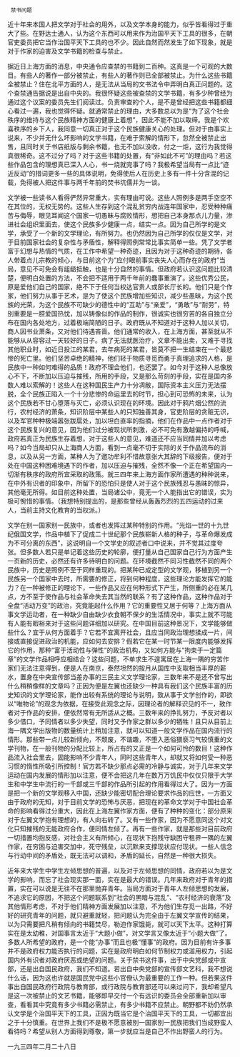      禁书问题 

   近十年来本国人把文学对于社会的用外，以及文学本身的能力，似乎皆看得过于重大了些。在野达士通人，认为这个东西可以用来作为治国平天下工具的很多，在朝官吏委员把它当作治国平天下工具的也不少。因此自然而然发生了如下现象，就是对于作家的迫害及文学书籍的检查与禁止。

   据近日上海方面的消息，中央通令应查禁的书籍到二百种。这真是一个可观的大数目。有些人的著作一部分被禁止，有些人的著作则已全部被禁止。为什么这些书籍全被禁止？住在北平方面的人，是无法从当局的文书法令中弄明白真正问题的。这个查禁通告据说是出自中央的。我很怀疑这些被查禁的文学书籍，有多少种曾经为通过这个议案的委员先生们阅读过。负责审查的个人，是不是曾经把这些书籍都细心看过一遍，我也觉得怀疑。就通常禁止的理由，大多数总以为是“为了这个社会秩序的维持与这个民族精神方面的健康上着想”，因此不能不加以取缔。我是个欢喜秩序的乡下人，我同意一切真正对于这个民族健康关心的处理。但对于由事实上说来，不少并无什么坏影响的文学书籍，在难于索解的情形下，忽然全被禁止出售，且同时关于书店纸版与剩余书籍，也无不加以没收，付之一炬，这行为我觉得真很稀奇。这不过分了吗？对于这些书籍的处置，有“非如此不可”的理由吗？若这些作品包含的理想真已深入人心，书一烧就完事了吗？我极希望当局有一点比“迹近反动”的措词更多一些的具体说明，免得使后人在历史上多有一件十分含混的记载，免得被人把这件事与两千年前的焚书坑儒并为一谈。

   文学被一些读书人看得俨然异常重大，实有理由可说。这些人照例多是两手空空不在其位的，无权无势的。这些人生存到这个混乱贫穷内战连年国家中，忍受种种痛苦与侮辱，眼见耳闻这个国家一切愚昧与腐败情形，想把自己本身那点儿力量，渗进社会组织里面去，使这个民族多少健康一点，结实一点。因为自己所学的是文学，承受了一个新的文学理论，有所努力。也仍然因为自己所学的仅仅是文学，对于目前国家社会的复杂性与矛盾性，解释得照例常常比事实简单一些。凭了文学者富于幻想与热情的气质，在工作中希望一种奇迹，且因为对于这种奇迹的期待，各人带着点儿宗教的倾心，与目前这个为“应付眼前事实丧失人心而存在的政府”当局，意见不可免会有龃龉抵触，也是十分自然的事情。但政府若认识这问题比较清楚，便明白处置的方法，不会把不适用于两千年前的蠢事重演了。这些优秀公民，原是爱他们自己的国家，绝不下于任何当权达官贵人或部长厅长的。他们只是个作家，他们努力从事于艺术，是为了使这个民族增加些知识，减少些愚昧，为这个民族的光荣，为这个民族不可缺少的德性中的“互助”与“亲爱”，“勇敢”与“耐劳”，特别重要是一腔爱国热忱，加以铸像似的作品的制作，很诚实也很穷苦的各自独立分布在国内各处地方，过着极端简陋的日子。政府既从不知道对于这种人加以关切，商人因书业萧条，又对他们待遇吝啬。他们通常的收入，在上海方面，甚至就从不能够从从容容过一天较好的日子。病了无法就医治疗，文章不能出卖，又难于寻找其他职业时，如近日投江的某君，去年病死的某君，皆莫不把一生结束在一个最悲惨的死亡里。他们坚苦卓绝的精神，他们轻于物质寻觅而勇于真理追求的人格，是民族中一种如何难得的品质！政府不理会他们，也还罢了。如今对于这种人总像放心不下，不断加以压迫与摧残，所用的手段，又是那么苛刻的手段，实在是国内多数人难以索解的！这些人在这种国民生产力十分凋敝，国际资本主义压力无法摆脱，全个民族正陷入一个十分悲惨的命运里去的时节，担心到可恐怖的未来，认为这个民族若不甘心堕落与灭亡，必须认识现在的环境。因此对于鸦片烟公然的流行，农村经济的萧条，知识阶层中某些人的只知独善其身，官吏阶层的贪赃无识，以及军官种种极端嚣张跋扈处，加以坦白直率的指摘，他们在作品中一点作者对于这个民族复兴的意见，因为他们过分被现状所刺激，必不可免有激越偏持的呼喊，政府若真正为民族生存着想，对于这些人的意见，难道还不应当同情并加以考虑吗？如今当局却只从上海商人方面，看到一点毫不切于实际的关于作品流布的消息，以及从另一方面，某种人为了邀功牟利不惜故意张大其辞的下级报告，便对于处在中国这种困难境遇下的作者，加以压迫与摧残，全然不像一个正在希望国内一切渐有秩序的政府所宜采取的政策。就三四年来上海方面作家所遭遇的种种说来，在中外有识者的印象中，所留下的恐怕只是使人对于这个民族残忍与愚昧的惊异，其他毫无所得。如目前这种处置，当局诸公中，竟无一个人能指出它的错误，实为极可惋惜的事情。（我想特别提出的，是那些曾经从轰轰烈烈的五四运动的过来人，当前主持文化教育的当权派。）

   文学在别一国家别一民族中，或者也发挥过某种特别的作用。“光焰一世的十九世纪俄国文学，作品中植下了促成二十世纪那个民族崭新人格的种子，与革命爆发成为不可分离的东西”，这说明自一个文学史的叙述者口中说来，并不觉其过度夸张。但多数人若只是单记着这些历史的轮廓，便打量从自己国家自己行为方面产生一页新的历史，必然还有许多待明白的问题。在环境截然不同习性截然不同的两个民族中，历史是照例不至于同样重现的。把某种已成定型的文学观，移植到另一个民族另一个国家中去时，所需要的修正，将到何种程度，这些理论方能发挥它的能力？在一种被修正的理论下，一些作品又应在何种形式下产生，所侧重的必在某几点，方不至于使作品与社会革命失去其当然的联系？有了这种作品，这种作品对于全盘“活动万变”的政治，究竟能起什么作用？它的重要性又居于何等？上海方面从事文学运动者，在一种缺少自由缺少衣食朝不保夕的生活情况中，事实上就不可能有人能有暇裕来对于这些问题详细加以研究。在中国目前这种景况下，文学能够做些什么？宜于从何方面着手？它若不宜离开社会，且应当同政治理想揉成一片，间接或直接促进政治的机能，应如何去安排？假若它在某一时节某一限度内能够发挥它的作用，那种“富于活动性与弹性”的政治机构，又如何方能与“拘束于一定篇章”的文学作品相呼应相结合？这些问题，不单求生不遑寓居在上海一隅的穷苦作家们无法注意得到，便是人在南京，泰然坦然的按月从国库中支取相当丰厚的薪水，置身在中央宣传部当差办事的三民主义文学理论家，三数年来不是还不曾写出什么稍稍像样的文章吗？正因为便是左翼也还缺少一种具有我们这个民族丰富的历史知识的文学理论家，能作出较有系统的理论与说明，致从事于文学创作的，即欲以“唯物论”的观念为依据，在接受此观念之际，因理论者的解释识见的不一，致作者对于作品的安排，便依然常有无所适从之概。三数年来的挣扎努力，予反对者以多少借口，予同情者以多少失望，同时又予作家之群以多少的牺牲！且只从目前上海一隅文学出版物的数量统计上稍加注意，就可以知道一般文学作品在国内流行的情形。那些带一点儿较新倾向，不颓废，不谐趣，不堕入恶俗猥亵习气较慎重的文学刊物，在一般刊物的分配比较上，所占有的又正是一个如何可怜的数目！这种作品流入社会里去，固能影响不少青年人，同时这些青年人，却就又将如何受一种恶习惯的惰性所吸引所控制！官方若不缺少那点必需的冷静与诚实，对于几年来文学运动在国内发展的情形加以注意，便不会把这几年在数万万饥民中仅仅只限于大学生和中学生中流行的一千部或三千部的作品所引起的作用看得过大了。因为一方面是把一个新的文学观移入中国，还缺少能密切配合理论要求作品的应世，一方面又由于政府的无知，对于目前文学的恐怖与厌恶，把现在的革命文学对于中国社会革命的影响看得过分重大，因此在上海左翼作家方面，便有了种种的变化：部分原来对于左翼文学抱有理想的，有人向右转了。又有一些作家，因为不愿意同这个对文化只知摧残的无能政府合作，便同情左倾了。再有一些作家，就是那些对目前政府一切措置均抱反感，对社会主义有所倾心，在现状下抱残守缺困守租界一隅的左翼作家，在穷困与迫害交加中，死守残垒，以沉默来支撑现状应付现状。一些人信念与行动中间的矛盾处，既无法可以调和，矛盾的延长，自然是一种很大损失。

   近年来大学生中学生左倾思想的普遍，以及对于左倾思想的同情，政府若以为是文学的影响，而忘了社会现实那一面，实在是最大的错误。几年来政府对于青年的措置，实在可以说是无往不在那里抛弃青年。当局方面对于青年人左倾思想的发展，不追求它的原因，不把这个问题联系到“社会的黑暗与混乱”、“农村经济的衰落”及其他情形考虑，不对于他们精神方面发展加以注意，不为他们生存觅一出路，不好好的研究青年的问题，就只避重就轻，把问题认为完全由于左翼文学宣传的结果，以为只需要把凡稍有倾向的书籍焚尽，勒迫作家饿毙，就可以天下太平。这种打算实在是太幼稚，对国事言太近于“大题小做”，对文学言又像太近于“小题大做”了。多数人所希望的政府，是一个能“办事”而且也极“懂事”的政府。因为目前有许多事并不是政府权力能否执行的问题，实在是政府明白如何节制权力或滥用权力，引起国内外有识者对政府厌恶或绝望的问题。关于禁书这件事，出于中央党部或中宣部，还是出自国民政府，我们不知道。若出自中央党部的宣传部文艺科，我不想说什么话，因为这也许就是国民党中这些小官僚认为最重要的工作一种。但若果这件事出自国民政府行政院与教育部，或行政院与教育部还可以来过问下，我却希望凡是这一次被禁止的文艺书籍，能够即早交付一个有远识的委员会全部重新加以审查，看看其中究竟有多少书籍必需禁止，有多少书籍不应禁止。朝野都不妨仍然承认文学是个治国平天下的工具，正因为既当它是个治国平天下的工具，一切都宜出之于十分慎重。在世界上我们不是极不愿意被别一国家别一民族把我们当成野蛮人看待吗？希望从别人方面得到尊敬，第一步就应当是自己不作出野蛮人的行为。

   一九三四年二月二十八日

